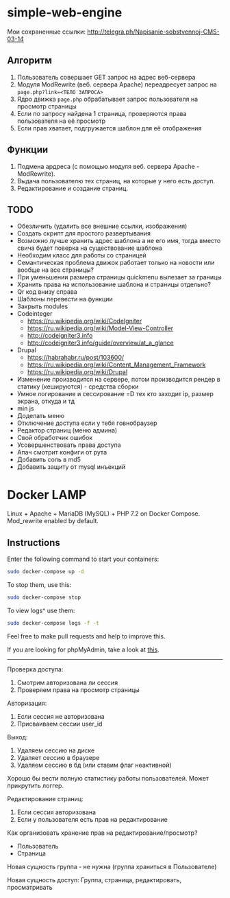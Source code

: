 # simple-web-engine

Мои сохраненные ссылки: http://telegra.ph/Napisanie-sobstvennoj-CMS-03-14

## Алгоритм

1. Пользователь совершает GET запрос на адрес веб-сервера
2. Модуля ModRewrite (веб. сервера Apache) переадресует запрос на `page.php?link=<ТЕЛО ЗАПРОСА>`
3. Ядро движка `page.php` обрабатывает запрос пользователя на просмотр страницы
4. Если по запросу найдена 1 страница, проверяются права пользователя на её просмотр
5. Если прав хватает, подгружается шаблон для её отображения

## Функции

1. Подмена ардреса (с помощью модуля веб. сервера Apache - ModRewrite).
2. Выдача пользователю тех страниц, на которые у него есть доступ.
3. Редактирование и создание страниц.

## TODO

* Обезличить (удалить все внешние ссылки, изображения)
* Создать скрипт для простого развертывания
* Возможно лучше хранить адрес шаблона а не его имя, тогда вместо свича будет поверка на существование шаблона
* Необходим класс для работы со страницей
* Семантическая проблема движок работает только на новости или вообще на все страницы?
* При уменьшении размера страницы quickmenu вылезает за границы
* Хранить права на использование шаблона и страницы отдельно?
* Qr код внизу справа
* Шаблоны перевести на функции
* Закрыть modules
* Codeinteger
  * https://ru.wikipedia.org/wiki/CodeIgniter
  * https://ru.wikipedia.org/wiki/Model-View-Controller
  * http://codeigniter3.info
  * http://codeigniter3.info/guide/overview/at_a_glance
* Drupal
  * https://habrahabr.ru/post/103600/
  * https://ru.wikipedia.org/wiki/Content_Management_Framework
  * https://ru.wikipedia.org/wiki/Drupal
* Изменение производится на сервере, потом производится рендер в статику (кешируются) - средства сборки
* Умное логирование и сессирование =D тех кто заходит ip, размер экрана, откуда и тд
* min js
* Доделать меню
* Отключение доступа если у тебя говнобраузер
* Редактор страниц (меню админа)
* Свой обработчик ошибок
* Усовершенствовать права доступа
* Апач смотрит конфиги от рута
* Добавить соль в md5
* Добавить защиту от mysql инъекций

# Docker LAMP

Linux + Apache + MariaDB (MySQL) + PHP 7.2 on Docker Compose. Mod_rewrite enabled by default.

## Instructions

Enter the following command to start your containers:

```bash
sudo docker-compose up -d
```

To stop them, use this:

```bash
sudo docker-compose stop
```

To view logs^ use them:

```bash
sudo docker-compose logs -f -t
```

Feel free to make pull requests and help to improve this.

If you are looking for phpMyAdmin, take a look at [this](https://github.com/celsocelante/docker-lamp/issues/2).

___

Проверка доступа:

1. Смотрим авторизована ли сессия
2. Проверяем права на просмотр страницы

Авторизация:

1. Если сессия не авторизована
2. Присваиваем сессии user_id

Выход:

1. Удаляем сессию на диске
2. Удаляет сессию в браузере
3. Удаляем сессию в бд (или ставим флаг неактивной)

Хорошо бы вести полную статистику работы пользователей. Может прикрутить логгер.

Редактирование страниц:

1. Если сессия авторизована
2. Если у пользователя есть прав на редактирование

Как организовать хранение прав на редактирование/просмотр?

* Пользователь
* Страница

Новая сущность группа - не нужна (группа храниться в Пользователе)

Новая сущность доступ:
Группа, страница, редактировать, просматривать